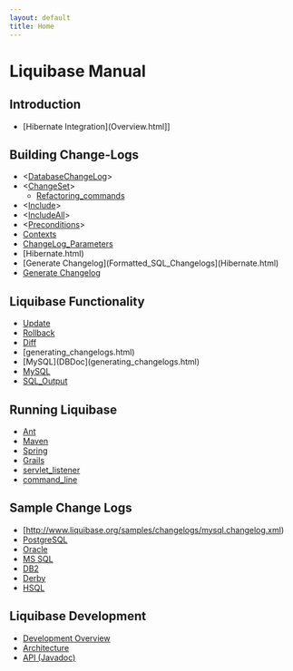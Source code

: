 ```yaml
---
layout: default
title: Home
---
```


# Liquibase Manual #



## Introduction ##
  * [Hibernate Integration](Overview.html]]


## Building Change-Logs ##
  * <[DatabaseChangeLog](DatabaseChangeLog.html)>
  * <[ChangeSet](ChangeSet.html)>
    * [Refactoring_commands](Refactoring_commands.html)
  * <[Include](Include.html)>
  * <[IncludeAll](IncludeAll.html)>
  * <[Preconditions](Preconditions.html)>
  * [Contexts](Contexts.html)
  * [ChangeLog_Parameters](ChangeLog_Parameters.html)
  * [Hibernate.html)
  * [Generate Changelog](Formatted_SQL_Changelogs](Hibernate.html)
  * [Generate Changelog](Formatted_SQL_Changelogs.html)

## Liquibase Functionality ##
  * [Update](Update.html)
  * [Rollback](Rollback.html)
  * [Diff](Diff.html)
  * [generating_changelogs.html)
  * [MySQL](DBDoc](generating_changelogs.html)
  * [MySQL](DBDoc.html)
  * [SQL_Output](SQL_Output.html)

## Running Liquibase ##
  * [Ant](Ant.html)
  * [Maven](Maven.html)
  * [Spring](Spring.html)
  * [Grails](Grails.html)
  * [servlet_listener](servlet_listener.html)
  * [command_line](command_line.html)

## Sample Change Logs ##
  * [http://www.liquibase.org/samples/changelogs/mysql.changelog.xml)
  * [PostgreSQL](http://www.liquibase.org/samples/changelogs/pgsql.changelog.xml)
  * [Oracle](http://www.liquibase.org/samples/changelogs/oracle.changelog.xml)
  * [MS SQL](http://www.liquibase.org/samples/changelogs/mssql.changelog.xml)
  * [DB2](http://www.liquibase.org/samples/changelogs/db2.changelog.xml)
  * [Derby](http://www.liquibase.org/samples/changelogs/derby.changelog.xml)
  * [HSQL](http://www.liquibase.org/samples/changelogs/hsql.changelog.xml)
## Liquibase Development ##
  * [Development Overview](Development_Overview.html)
  * [Architecture](Architecture.html)
  * [API (Javadoc)](http://www.liquibase.org/api/index.html)
